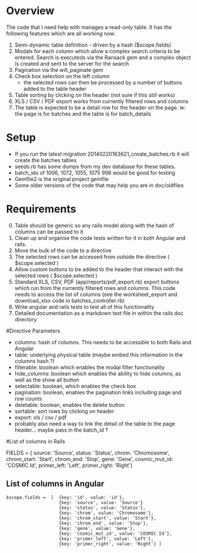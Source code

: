 # Overview
The code that I need help with manages a read-only table. 
It has the following features which are all working now:

1. Semi-dynamic table definition - driven by a hash ($scope.fields)
2. Modals for each column which allow a complex search criteria to be entered. Search is executeds via 
the Ransack gem and a complex object is created and sent to the server for the search
3. Pagination via the will_paginate gem
4. Check box selection on the left column
   - the selected rows can then be processed by a number of buttons added to the table header
5. Table sorting by clicking on the header (not sure if this still works)
6. XLS / CSV / PDF export works from currently filtered rows and columns
7. The table is expected to be a detail row for the header on the page. ie: the page is for batches and
  the table is for batch_details


# Setup
- If you run the latest migration 20140220163621_create_batches.rb it will create the batches tables
- seeds.rb has some dumps from my dev database for these tables. 
- batch_ids of 1006, 1072, 1055, 1075 998 would be good for testing
- Gemfile2 is the original project gemfile
- Some older versions of the code that may help you are in doc/oldfiles 



# Requirements
0. Table should be generic so any rails model along with the hash of columns can be passed to it
1. Clean up and organise the code tests written for it in both Angular and rails.
2. Move the bulk of the code to a directive
3. The selected rows can be accessed from outside the directive ( $scope.selected )
4. Allow custom buttons to be added to the header that interact with the selected rows (  $scope.selected )
5. Standard XLS, CSV, PDF (app/reports/pdf_export.rb) export buttons which run from the currently filtered rows and columns. 
   This code needs to access the list of columns (see the worksheet_export and download_xlsx code in batches_controller.rb)
6. Write angular and rails tests to test all of this functionality
7. Detailed documentation as a markdown text file in within the rails doc directory




#Directive Parameters
- columns: hash of columns. This needs to be accessible to both Rails and Angular
- table: underlying physical table (maybe embed this information in the columns hash ?)
- filterable: boolean which enables the modal filter functionality
- hide_columns: boolean which enables the ability to hide columns, as well as the show all button
- selectable: boolean, which enables the check box
- pagination: boolean, enables the pagination links including page and row counts
- deletable: boolean, enables the delete button
- sortable: sort rows by clicking on header
- export: xls / csv / pdf
- probably also need a way to link the detail of the table to the page header... maybe pass in the batch_id ?




#List of columns in Rails

  FIELDS =    { source:         'Source',
	              status:         'Status',
	              chrom:          'Chromosome',
	              chrom_start:    'Start',
	              chrom_end:      'Stop',
	              gene:           'Gene',
	              cosmic_mut_id:  'COSMIC Id',
                primer_left:    'Left',
	              primer_right:   'Right'}       
                  
List of columns in Angular
--------------------------
    $scope.fields =  [  {key: 'id', value: 'id'},
	                    {key: 'source', value: 'Source'}
		                {key: 'status', value: 'Status'},
		                {key: 'chrom', value: 'Chromosome'},
		                {key: 'chrom_start', value: 'Start'},
		                {key: 'chrom_end', value: 'Stop'},
		                {key: 'gene', value: 'Gene'},
		                {key: 'cosmic_mut_id', value: 'COSMIC Id'},
		                {key: 'primer_left', value: 'Left'},
		                {key: 'primer_right', value: 'Right'} ]       